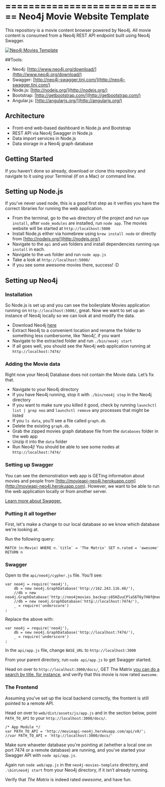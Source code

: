============================
Neo4j Movie Website Template
============================

This repository is a movie content browser powered by Neo4j. All movie content is consumed from a Neo4j REST API endpoint built using Neo4j Swagger.

<a href="http://neo4jmovies.herokuapp.com">![Neo4j Movies Template](http://i.imgur.com/lL2M3Z0.png)</a>

##Tools:

* Neo4j: [http://www.neo4j.org/download/](http://www.neo4j.org/download/)
* Swagger: [http://neo4j-swagger.tinj.com/](http://neo4j-swagger.tinj.com/)
* Node.js: [http://nodejs.org/](http://nodejs.org/)
* Bootstrap: [http://getbootstrap.com/](http://getbootstrap.com/)
* Angular.js: [http://angularjs.org/](http://angularjs.org/)

## Architecture

* Front-end web-based dashboard in Node.js and Bootstrap
* REST API via Neo4j Swagger in Node.js
* Data import services in Node.js
* Data storage in a Neo4j graph database

## Getting Started

If you haven’t done so already, download or clone this repository and navigate to it using your Terminal (if on a Mac) or command line.

## Setting up Node.js

If you’ve never used node, this is a good first step as it verifies you have the correct libraries for running the web application. 

* From the terminal, go to the `web` directory of the project and run `npm install`, after `node_modules` are installed, run `node app`. The movies website will be started at `http://localhost:5000`
* Install Node.js either via homebrew using `brew install node` or directly from [http://nodejs.org/](http://nodejs.org/)
* Navigate to the `api` and `web` folders and install dependencies running  `npm install` in each.
* Navigate to the `web` folder and run `node app.js`
* Take a look at `http://localhost:5000/`
* If you see some awesome movies there, success! :D

## Setting up Neo4j

### Installation
So Node.js is set up and you can see the boilerplate Movies application running on `http://localhost:5000/`, great. Now we want to set up an instance of Neo4j locally so we can look at and modify the data. 

* Download Neo4j [here](http://www.neo4j.org/download)
* Extract Neo4j to a convenient location and rename the folder to something less cumbersome, like ‘Neo4j’, if you want
* Navigate to the extracted folder and run `./bin/neo4j start` 
* If all goes well, you should see the Neo4j web application running at `http://localhost:7474/`

### Adding the Movie data

Right now your Neo4j Database does not contain the Movie data.  Let’s fix that. 

* Navigate to your Neo4j directory
* If you have Neo4j running, stop it with `./bin/neo4j stop` in the Neo4j directory
* If you want to make sure you killed it good, check by running `launchctl list | grep neo` and `launchctl remove` any processes that might be listed
* If you `ls data`, you’ll see a file called `graph.db`.
* Delete the existing `graph.db`.
* Grab the zipped movies graph database file from the `databases` folder in the web app
* Unzip it into the `data` folder
* Run Neo4j! You should be able to see some nodes at `http://localhost:7474/`

### Setting up Swagger

You can see the demonstration web app is GETing information about movies and people from [http://movieapi-neo4j.herokuapp.com](http://movieapi-neo4j.herokuapp.com). However, we want to be able to run the web application locally or from another server. 

[Learn more about Swagger.](http://neo4j-swagger.tinj.com/)

### Putting it all together

First, let's make a change to our local database so we know which database we're looking at. 

Run the following query:
 
```
MATCH (n:Movie) WHERE n.`title` = 'The Matrix' SET n.rated = 'awesome' RETURN n
```

### Swagger
Open to the `api/neo4j/cypher.js` file. You’ll see:

```
var neo4j = require('neo4j'),
    db = new neo4j.GraphDatabase('http://162.243.116.40/'),
    //db = new neo4j.GraphDatabase('http://neo4jmovies_backup:s85HZuuCPlaS6T6y7H8f@neo4jmoviesbackup.sb01.stations.graphenedb.com:24789/'),
    //db = new neo4j.GraphDatabase('http://localhost:7474/'),
    _ = require('underscore')
;
```

Replace the above with:

```
var neo4j = require('neo4j'),
    db = new neo4j.GraphDatabase('http://localhost:7474/'),
    _ = require('underscore')
;
```

In the `api/app.js` file, change `BASE_URL` to `http://localhost:3000`

From your parent directory, run `node api/app.js` to get Swagger started.

Head on over to `http://localhost:3000/docs/`, GET The Matrix [you can do a search by title, for instance](http://localhost:3000/docs/#!/movies/getMovieByTitle_get_3), and verify that this movie is now rated `awesome`.

### The Frontend

Assuming you've set up the local backend correctly, the frontent is still pointed to a remote API. 

Head on over to `web/dist/assets/js/app.js` and in the section below, point `PATH_TO_API` to your `http://localhost:3000/docs/`. 
```
/* App Module */
var PATH_TO_API = 'http://movieapi-neo4j.herokuapp.com/api/v0/';
//var PATH_TO_API = 'http://localhost:3000/docs/'
```
Make sure whaveter database you're pointing at (whether a local one on port 7474 or a remote database) are running, and you've started your Swagger API with `node api/app.js`. 

Again run `node web/app.js` in the `neo4j-movies-template` directory, and `.\bin\neo4j start` from your Neo4j directory, if it isn’t already running. 

Verify that *The Matrix* is indeed rated *awesome*, and have fun. 
